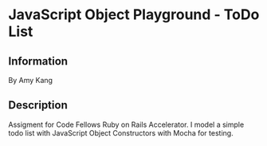 <h1>JavaScript Object Playground - ToDo List</h1>

<h2>Information</h2>

By Amy Kang

<h2>Description</h2>

Assigment for Code Fellows Ruby on Rails Accelerator. I model a simple todo list with JavaScript Object Constructors with Mocha for testing.

